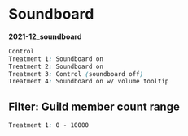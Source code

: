 # Soundboard

**2021-12_soundboard**

```css
Control
Treatment 1: Soundboard on
Treatment 2: Soundboard on
Treatment 3: Control (soundboard off)
Treatment 4: Soundboard on w/ volume tooltip
```

## Filter: Guild member count range
```css
Treatment 1: 0 - 10000
```

